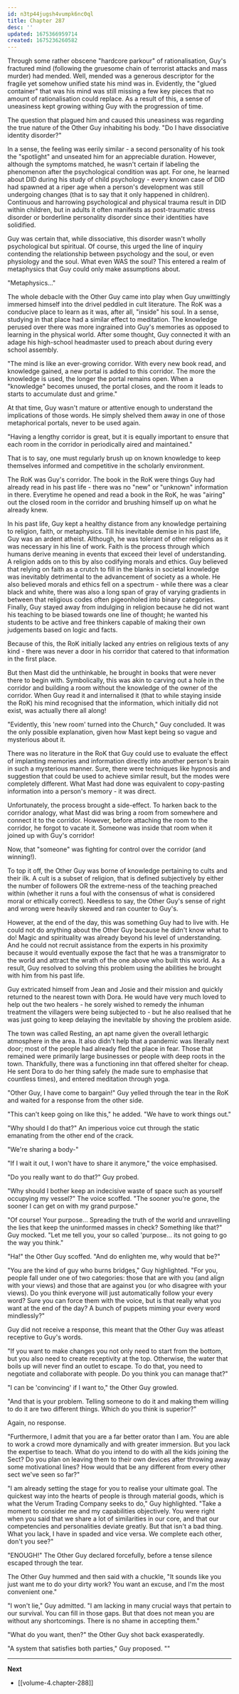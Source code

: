 ```yaml
---
id: n3tp44jugsh4vumpk6nc0ql
title: Chapter 287
desc: ''
updated: 1675366959714
created: 1675236260582
---
```


Through some rather obscene "hardcore parkour" of rationalisation, Guy's fractured mind (following the gruesome chain of terrorist attacks and mass murder) had mended. Well, mended was a generous descriptor for the fragile yet somehow unified state his mind was in. Evidently, the "glued container" that was his mind was still missing a few key pieces that no amount of rationalisation could replace. As a result of this, a sense of uneasiness kept growing withing Guy with the progression of time.

The question that plagued him and caused this uneasiness was regarding the true nature of the Other Guy inhabiting his body. "Do I have dissociative identity disorder?"

In a sense, the feeling was eerily similar - a second personality of his took the "spotlight" and unseated him for an appreciable duration. However, although the symptoms matched, he wasn't certain if labeling the phenomenon after the psychological condition was apt. For one, he learned about DID during his study of child psychology - every known case of DID had spawned at a riper age when a person's development was still undergoing changes (that is to say that it only happened in children). Continuous and harrowing psychological and physical trauma result in DID within children, but in adults it often manifests as post-traumatic stress disorder or borderline personality disorder since their identities have solidified.

Guy was certain that, while dissociative, this disorder wasn't wholly psychological but spiritual. Of course, this urged the line of inquiry contending the relationship between psychology and the soul, or even physiology and the soul. What even WAS the soul? This entered a realm of metaphysics that Guy could only make assumptions about.

"Metaphysics..."

The whole debacle with the Other Guy came into play when Guy unwittingly immersed himself into the drivel peddled in cult literature. The RoK was a conducive place to learn as it was, after all, "inside" his soul. In a sense, studying in that place had a similar effect to meditation. The knowledge perused over there was more ingrained into Guy's memories as opposed to learning in the physical world. After some thought, Guy connected it with an adage his high-school headmaster used to preach about during every school assembly.

"The mind is like an ever-growing corridor. With every new book read, and knowledge gained, a new portal is added to this corridor. The more the knowledge is used, the longer the portal remains open. When a "knowledge" becomes unused, the portal closes, and the room it leads to starts to accumulate dust and grime."

At that time, Guy wasn't mature or attentive enough to understand the implications of those words. He simply shelved them away in one of those metaphorical portals, never to be used again.

"Having a lengthy corridor is great, but it is equally important to ensure that each room in the corridor in periodically aired and maintained."

That is to say, one must regularly brush up on known knowledge to keep themselves informed and competitive in the scholarly environment.

The RoK was Guy's corridor. The book in the RoK were things Guy had already read in his past life - there was no "new" or "unknown" information in there. Everytime he opened and read a book in the RoK, he was "airing" out the closed room in the corridor and brushing himself up on what he already knew.

In his past life, Guy kept a healthy distance from any knowledge pertaining to religion, faith, or metaphysics. Till his inevitable demise in his past life, Guy was an ardent atheist. Although, he was tolerant of other religions as it was necessary in his line of work. Faith is the process through which humans derive meaning in events that exceed their level of understanding. A religion adds on to this by also codifying morals and ethics. Guy believed that relying on faith as a crutch to fill in the blanks in societal knowledge was inevitably detrimental to the advancement of society as a whole. He also believed morals and ethics fell on a spectrum - while there was a clear black and white, there was also a long span of gray of varying gradients in between that religious codes often pigeonholed into binary categories. Finally, Guy stayed away from indulging in religion because he did not want his teaching to be biased towards one line of thought; he wanted his students to be active and free thinkers capable of making their own judgements based on logic and facts.

Because of this, the RoK initially lacked any entries on religious texts of any kind - there was never a door in his corridor that catered to that information in the first place.

But then Mast did the unthinkable, he brought in books that were never there to begin with. Symbolically, this was akin to carving out a hole in the corridor and building a room without the knowledge of the owner of the corridor. When Guy read it and internalised it (that to while staying inside the RoK) his mind recognised that the information, which initially did not exist, was actually there all along!

"Evidently, this 'new room' turned into the Church," Guy concluded. It was the only possible explanation, given how Mast kept being so vague and mysterious about it.

There was no literature in the RoK that Guy could use to evaluate the effect of implanting memories and information directly into another person's brain in such a mysterious manner. Sure, there were techniques like hypnosis and suggestion that could be used to achieve similar result, but the modes were completely different. What Mast had done was equivalent to copy-pasting information into a person's memory - it was direct.

Unfortunately, the process brought a side-effect. To harken back to the corridor analogy, what Mast did was bring a room from somewhere and connect it to the corridor. However, before attaching the room to the corridor, he forgot to vacate it. Someone was inside that room when it joined up with Guy's corridor!

Now, that "someone" was fighting for control over the corridor (and winning!).

To top it off, the Other Guy was borne of knowledge pertaining to cults and their ilk. A cult is a subset of religion, that is defined subjectively by either the number of followers OR the extreme-ness of the teaching preached within (whether it runs a foul with the consensus of what is considered moral or ethically correct). Needless to say, the Other Guy's sense of right and wrong were heavily skewed and ran counter to Guy's.

However, at the end of the day, this was something Guy had to live with. He could not do anything about the Other Guy because he didn't know what to do! Magic and spirituality was already beyond his level of understanding. And he could not recruit assistance from the experts in his proximity because it would eventually expose the fact that he was a transmigrator to the world and attract the wrath of the one above who built this world. As a result, Guy resolved to solving this problem using the abilities he brought with him from his past life.

Guy extricated himself from Jean and Josie and their mission and quickly returned to the nearest town with Dora. He would have very much loved to help out the two healers - he sorely wished to remedy the inhuman treatment the villagers were being subjected to - but he also realised that he was just going to keep delaying the inevitable by shoving the problem aside.

The town was called Resting, an apt name given the overall lethargic atmosphere in the area. It also didn't help that a pandemic was literally next door; most of the people had already fled the place in fear. Those that remained were primarily large businesses or people with deep roots in the town. Thankfully, there was a functioning inn that offered shelter for cheap. He sent Dora to do her thing safely (he made sure to emphasise that countless times), and entered meditation through yoga.

"Other Guy, I have come to bargain!" Guy yelled through the tear in the RoK and waited for a response from the other side.

"This can't keep going on like this," he added. "We have to work things out."

"Why should I do that?" An imperious voice cut through the static emanating from the other end of the crack.

"We're sharing a body-"

"If I wait it out, I won't have to share it anymore," the voice emphasised.

"Do you really want to do that?" Guy probed.

"Why should I bother keep an indecisive waste of space such as yourself occupying my vessel?" The voice scoffed. "The sooner you're gone, the sooner I can get on with my grand purpose."

"Of course! Your purpose... Spreading the truth of the world and unravelling the lies that keep the uninformed masses in check? Something like that?" Guy mocked. "Let me tell you, your so called 'purpose... its not going to go the way you think."

"Ha!" the Other Guy scoffed. "And do enlighten me, why would that be?"

"You are the kind of guy who burns bridges," Guy highlighted. "For you, people fall under one of two categories: those that are with you (and align with your views) and those that are against you (or who disagree with your views). Do you think everyone will just automatically follow your every word? Sure you can force them with the voice, but is that really what you want at the end of the day? A bunch of puppets miming your every word mindlessly?"

Guy did not receive a response, this meant that the Other Guy was atleast receptive to Guy's words.

"If you want to make changes you not only need to start from the bottom, but you also need to create receptivity at the top. Otherwise, the water that boils up will never find an outlet to escape. To do that, you need to negotiate and collaborate with people. Do you think you can manage that?"

"I can be 'convincing' if I want to," the Other Guy growled.

"And that is your problem. Telling someone to do it and making them willing to do it are two different things. Which do you think is superior?"

Again, no response.

"Furthermore, I admit that you are a far better orator than I am. You are able to work a crowd more dynamically and with greater immersion. But you lack the expertise to teach. What do you intend to do with all the kids joining the Sect? Do you plan on leaving them to their own devices after throwing away some motivational lines? How would that be any different from every other sect we've seen so far?"

"I am already setting the stage for you to realise your ultimate goal. The quickest way into the hearts of people is through material goods, which is what the Verum Trading Company seeks to do," Guy highlighted. "Take a moment to consider me and my capabilities objectively. You were right when you said that we share a lot of similarities in our core, and that our competencies and personalities deviate greatly. But that isn't a bad thing. What you lack, I have in spaded and vice versa. We complete each other, don't you see?"

"ENOUGH!" The Other Guy declared forcefully, before a tense silence escaped through the tear.

The Other Guy hummed and then said with a chuckle, "It sounds like you just want me to do your dirty work? You want an excuse, and I'm the most convenient one."

"I won't lie," Guy admitted. "I am lacking in many crucial ways that pertain to our survival. You can fill in those gaps. But that does not mean you are without any shortcomings. There is no shame in accepting them."

"What do you want, then?" the Other Guy shot back exasperatedly.

"A system that satisfies both parties," Guy proposed. ""

____

**Next**
* [[volume-4.chapter-288]]